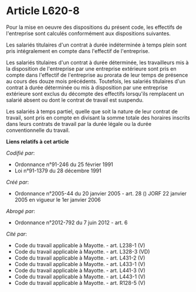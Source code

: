 # Article L620-8

Pour la mise en oeuvre des dispositions du présent code, les effectifs de l'entreprise sont calculés conformément aux
dispositions suivantes.

Les salariés titulaires d'un contrat à durée indéterminée à temps plein sont pris intégralement en compte dans l'effectif de
l'entreprise.

Les salariés titulaires d'un contrat à durée déterminée, les travailleurs mis à la disposition de l'entreprise par une
entreprise extérieure sont pris en compte dans l'effectif de l'entreprise au prorata de leur temps de présence au cours des
douze mois précédents. Toutefois, les salariés titulaires d'un contrat à durée déterminée ou mis à disposition par une
entreprise extérieure sont exclus du décompte des effectifs lorsqu'ils remplacent un salarié absent ou dont le contrat de
travail est suspendu.

Les salariés à temps partiel, quelle que soit la nature de leur contrat de travail, sont pris en compte en divisant la somme
totale des horaires inscrits dans leurs contrats de travail par la durée légale ou la durée conventionnelle du travail.

**Liens relatifs à cet article**

_Codifié par_:

  - Ordonnance n°91-246 du 25 février 1991
  - Loi n°91-1379 du 28 décembre 1991

_Créé par_:

  - Ordonnance n°2005-44 du 20 janvier 2005 - art. 28 () JORF 22 janvier 2005 en vigueur le 1er janvier 2006

_Abrogé par_:

  - Ordonnance n°2012-792 du 7 juin 2012 - art. 6

_Cité par_:

  - Code du travail applicable à Mayotte. - art. L238-1 (V)
  - Code du travail applicable à Mayotte. - art. L328-3 (VD)
  - Code du travail applicable à Mayotte. - art. L431-2 (V)
  - Code du travail applicable à Mayotte. - art. L433-1 (V)
  - Code du travail applicable à Mayotte. - art. L441-3 (V)
  - Code du travail applicable à Mayotte. - art. L443-1 (V)
  - Code du travail applicable à Mayotte. - art. R128-5 (V)
